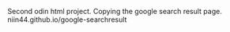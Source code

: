 Second odin html project.
Copying the google search result page.
niin44.github.io/google-searchresult
